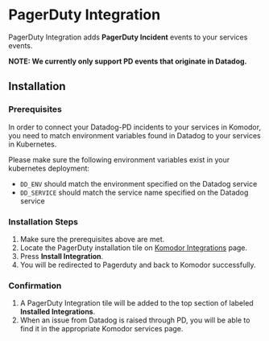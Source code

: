 # PagerDuty Integration

PagerDuty Integration adds __PagerDuty Incident__ events to your services events.

**NOTE: We currently only support PD events that originate in Datadog.**

## Installation

### Prerequisites

In order to connect your Datadog-PD incidents to your services in Komodor, you need to match environment variables found in Datadog to your services in Kubernetes.

Please make sure the following environment variables exist in your kubernetes deployment:
- `DD_ENV` should match the environment specified on the Datadog service
- `DD_SERVICE` should match the service name specified on the Datadog service

### Installation Steps

1. Make sure the prerequisites above are met.
1. Locate the PagerDuty installation tile on [Komodor Integrations](https://app.komodor.com/main/integration) page.
1. Press __Install Integration__.
1. You will be redirected to Pagerduty and back to Komodor successfully.

### Confirmation

1. A PagerDuty Integration tile will be added to the top section of labeled __Installed Integrations__.
1. When an issue from Datadog is raised through PD, you will be able to find it in the appropriate Komodor services page.